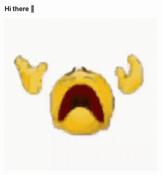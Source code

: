 ## Hi there 👋

<img src="https://github.com/andreydavydov570/andreydavydov570/blob/main/fbt-renvor.gif" alt="The Unlimited" width="520"/>


<!--
**andreydavydov570/andreydavydov570** is a ✨ _special_ ✨ repository because its `README.md` (this file) appears on your GitHub profile.

Here are some ideas to get you started:

- 🔭 I’m currently working on ...
- 🌱 I’m currently learning ...
- 👯 I’m looking to collaborate on ...
- 🤔 I’m looking for help with ...
- 💬 Ask me about ...
- 📫 How to reach me: ...
- 😄 Pronouns: ...
- ⚡ Fun fact: ...
-->
